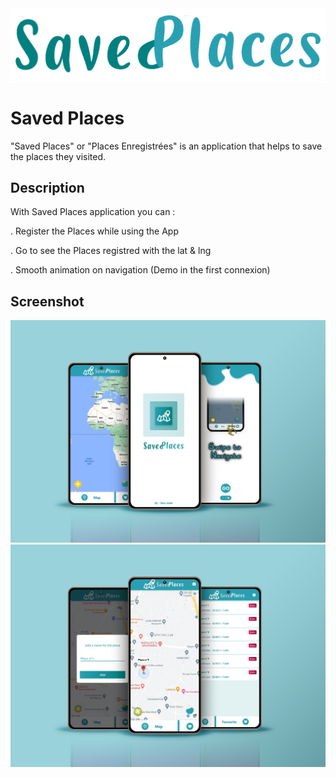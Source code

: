 
<img src="/saved.png"/>

# Saved Places

"Saved Places" or "Places Enregistrées" is an application that helps to save the places they visited.

## Description

With Saved Places application you can :

. Register the Places while using the App

. Go to see the Places registred with the lat & lng

. Smooth animation on navigation (Demo in the first connexion)

## Screenshot

<img src="/saved1.png"/>

<img src="/saved2.png"/>

